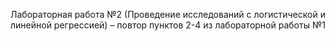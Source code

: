 Лабораторная работа №2 (Проведение исследований с логистической и линейной регрессией) – повтор пунктов 2-4 из лабораторной работы №1
